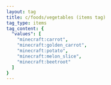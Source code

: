 ```yaml
---
layout: tag
title: c/foods/vegetables (items tag)
tag_type: items
tag_content: {
  "values": [
    "minecraft:carrot",
    "minecraft:golden_carrot",
    "minecraft:potato",
    "minecraft:melon_slice",
    "minecraft:beetroot"
  ]
}
---
```

